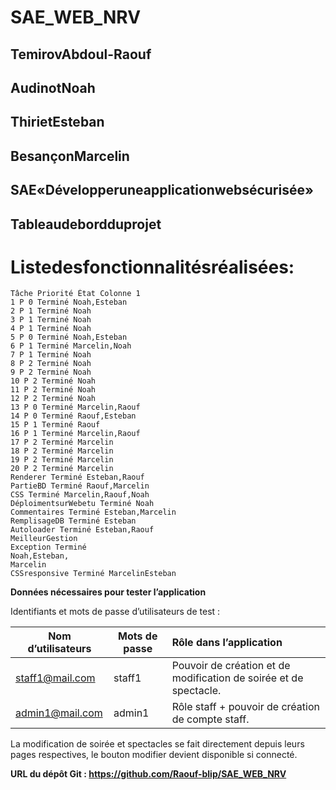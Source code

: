 # SAE_WEB_NRV
## TemirovAbdoul-Raouf

## AudinotNoah

## ThirietEsteban

## BesançonMarcelin

## SAE«Développeruneapplicationwebsécurisée»

## Tableaudebordduprojet

# Listedesfonctionnalitésréalisées:

```
Tâche Priorité État Colonne 1
1 P 0 Terminé Noah,Esteban
2 P 1 Terminé Noah
3 P 1 Terminé Noah
4 P 1 Terminé Noah
5 P 0 Terminé Noah,Esteban
6 P 1 Terminé Marcelin,Noah
7 P 1 Terminé Noah
8 P 2 Terminé Noah
9 P 2 Terminé Noah
10 P 2 Terminé Noah
11 P 2 Terminé Noah
12 P 2 Terminé Noah
13 P 0 Terminé Marcelin,Raouf
14 P 0 Terminé Raouf,Esteban
15 P 1 Terminé Raouf
16 P 1 Terminé Marcelin,Raouf
17 P 2 Terminé Marcelin
18 P 2 Terminé Marcelin
19 P 2 Terminé Marcelin
20 P 2 Terminé Marcelin
Renderer Terminé Esteban,Raouf
PartieBD Terminé Raouf,Marcelin
CSS Terminé Marcelin,Raouf,Noah
DéploimentsurWebetu Terminé Noah
Commentaires Terminé Esteban,Marcelin
RemplisageDB Terminé Esteban
Autoloader Terminé Esteban,Raouf
MeilleurGestion
Exception Terminé
Noah,Esteban,
Marcelin
CSSresponsive Terminé MarcelinEsteban
```
**Données nécessaires pour tester l’application**

Identifiants et mots de passe d’utilisateurs de test :



|**Nom d’utilisateurs**|**Mots de passe**|**Rôle dans l’application**|
| - | - | :- |
|staff1@mail.com|staff1|Pouvoir de création et de modification de soirée et de spectacle.|
|admin1@mail.com|admin1|Rôle staff + pouvoir de création de compte staff.|

La modification de soirée et spectacles se fait directement depuis leurs pages respectives, le bouton modifier devient disponible si connecté.

**URL du dépôt Git : <https://github.com/Raouf-blip/SAE_WEB_NRV>**


